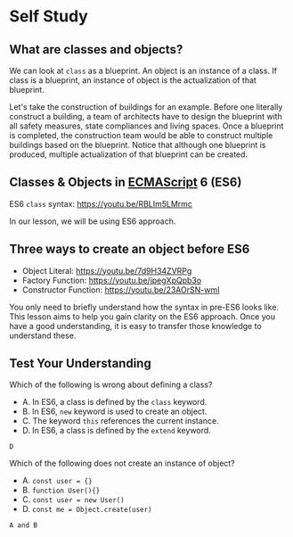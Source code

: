 # Self Study

## What are classes and objects?

We can look at `class` as a blueprint. An object is an instance of a class. If class is a blueprint, an instance of object is the actualization of that blueprint.

Let's take the construction of buildings for an example. Before one literally construct a building, a team of architects have to design the blueprint with all safety measures, state compliances and living spaces. Once a blueprint is completed, the construction team would be able to construct multiple buildings based on the blueprint. Notice that although one blueprint is produced, multiple actualization of that blueprint can be created. 


## Classes & Objects in [ECMAScript](https://en.wikipedia.org/wiki/ECMAScript) 6 (ES6)

ES6 `class` syntax: https://youtu.be/RBLIm5LMrmc

In our lesson, we will be using ES6 approach.


## Three ways to create an object before ES6

- Object Literal: https://youtu.be/7d9H34ZVRPg
- Factory Function: https://youtu.be/jpegXpQpb3o
- Constructor Function: https://youtu.be/23AOrSN-wmI

You only need to briefly understand how the syntax in pre-ES6 looks like. This lesson aims to help you gain clarity on the ES6 approach. Once you have a good understanding, it is easy to transfer those knowledge to understand these. 

## Test Your Understanding

Which of the following is wrong about defining a class?
- A. In ES6, a class is defined by the `class` keyword.
- B. In ES6, `new` keyword is used to create an object.
- C. The keyword `this` references the current instance.
- D. In ES6, a class is defined by the `extend` keyword.

```
D
```

Which of the following does not create an instance of object?
- A. `const user = {}`
- B. `function User(){}`
- C. `const user = new User()`
- D. `const me = Object.create(user)`
```
A and B
```
